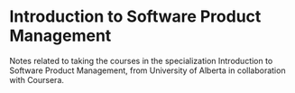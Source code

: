 # Introduction to Software Product Management

Notes related to taking the courses in the specialization Introduction to Software Product Management, from University of Alberta in collaboration with Coursera.
